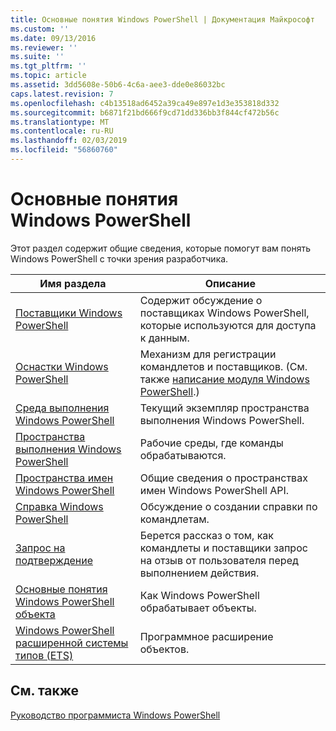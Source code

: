 ```yaml
---
title: Основные понятия Windows PowerShell | Документация Майкрософт
ms.custom: ''
ms.date: 09/13/2016
ms.reviewer: ''
ms.suite: ''
ms.tgt_pltfrm: ''
ms.topic: article
ms.assetid: 3dd5608e-50b6-4c6a-aee3-dde0e86032bc
caps.latest.revision: 7
ms.openlocfilehash: c4b13518ad6452a39ca49e897e1d3e353818d332
ms.sourcegitcommit: b6871f21bd666f9cd71dd336bb3f844cf472b56c
ms.translationtype: MT
ms.contentlocale: ru-RU
ms.lasthandoff: 02/03/2019
ms.locfileid: "56860760"
---
```

# <a name="windows-powershell-concepts"></a>Основные понятия Windows PowerShell

Этот раздел содержит общие сведения, которые помогут вам понять Windows PowerShell с точки зрения разработчика.

|Имя раздела|Описание|
|----------------|-----------------|
|[Поставщики Windows PowerShell](http://msdn.microsoft.com/en-us/a65c5c75-1131-4ade-90d3-a613dbe620e9)|Содержит обсуждение о поставщиках Windows PowerShell, которые используются для доступа к данным.|
|[Оснастки Windows PowerShell](http://msdn.microsoft.com/en-us/20e081a9-522c-48bf-9f21-faaf8cca2e82)|Механизм для регистрации командлетов и поставщиков. (См. также [написание модуля Windows PowerShell](../module/writing-a-windows-powershell-module.md).)|
|[Среда выполнения Windows PowerShell](http://msdn.microsoft.com/en-us/949f06e8-0224-4cd3-bbad-a0cebbb5dec8)|Текущий экземпляр пространства выполнения Windows PowerShell.|
|[Пространства выполнения Windows PowerShell](http://msdn.microsoft.com/en-us/a1582cfe-f06d-4aff-adc6-71f49a860ce9)|Рабочие среды, где команды обрабатываются.|
|[Пространства имен Windows PowerShell](http://msdn.microsoft.com/en-us/04bd2841-e90c-47d2-8a1f-3aeb3df35176)|Общие сведения о пространствах имен Windows PowerShell API.|
|[Справка Windows PowerShell](http://msdn.microsoft.com/en-us/097b7c1c-a056-4b36-9c86-65b2ee702fc7)|Обсуждение о создании справки по командлетам.|
|[Запрос на подтверждение](../cmdlet/requesting-confirmation-from-cmdlets.md)|Берется рассказ о том, как командлеты и поставщики запрос на отзыв от пользователя перед выполнением действия.|
|[Основные понятия Windows PowerShell объекта](http://msdn.microsoft.com/en-us/a1449178-b6fd-4ca8-a5e1-d747c2c54181)|Как Windows PowerShell обрабатывает объекты.|
|[Windows PowerShell расширенной системы типов (ETS)](http://msdn.microsoft.com/en-us/12700631-be23-4e6b-9bf0-81ea0d166353)|Программное расширение объектов.|

## <a name="see-also"></a>См. также

[Руководство программиста Windows PowerShell](./windows-powershell-programmer-s-guide.md)